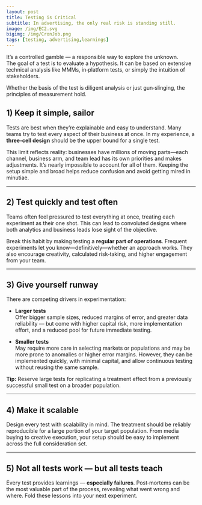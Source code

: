 ```yaml
---
layout: post
title: Testing is Critical
subtitle: In advertising, the only real risk is standing still.
image: /img/EC2.svg
bigimg: /img/CronJob.png
tags: [testing, advertising,learnings]
---
```


It’s a controlled gamble — a responsible way to explore the unknown.  
The goal of a test is to evaluate a hypothesis. It can be based on extensive technical analysis like MMMs, in‑platform tests, or simply the intuition of stakeholders.  

Whether the basis of the test is diligent analysis or just gun‑slinging, the principles of measurement hold.

## 1) Keep it simple, sailor
Tests are best when they’re explainable and easy to understand. Many teams try to test every aspect of their business at once. In my experience, a **three‑cell design** should be the upper bound for a single test.

This limit reflects reality: businesses have millions of moving parts—each channel, business arm, and team lead has its own priorities and makes adjustments. It’s nearly impossible to account for all of them. Keeping the setup simple and broad helps reduce confusion and avoid getting mired in minutiae.

---

## 2) Test quickly and test often
Teams often feel pressured to test everything at once, treating each experiment as their one shot. This can lead to convoluted designs where both analytics and business leads lose sight of the objective.

Break this habit by making testing a **regular part of operations**. Frequent experiments let you know—definitively—whether an approach works. They also encourage creativity, calculated risk‑taking, and higher engagement from your team.

---

## 3) Give yourself runway
There are competing drivers in experimentation:

- **Larger tests**  
  Offer bigger sample sizes, reduced margins of error, and greater data reliability — but come with higher capital risk, more implementation effort, and a reduced pool for future immediate testing.

- **Smaller tests**  
  May require more care in selecting markets or populations and may be more prone to anomalies or higher error margins. However, they can be implemented quickly, with minimal capital, and allow continuous testing without reusing the same sample.

**Tip:** Reserve large tests for replicating a treatment effect from a previously successful small test on a broader population.

---

## 4) Make it scalable
Design every test with scalability in mind. The treatment should be reliably reproducible for a large portion of your target population. From media buying to creative execution, your setup should be easy to implement across the full consideration set.

---

## 5) Not all tests work — but all tests teach
Every test provides learnings — **especially failures**. Post‑mortems can be the most valuable part of the process, revealing what went wrong and where. Fold these lessons into your next experiment.
